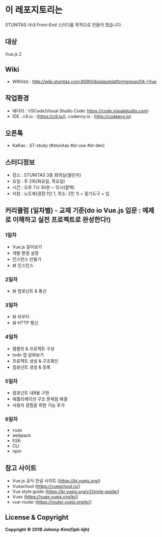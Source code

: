 # 이 레포지토리는
STUNITAS 사내 Front-End 스터디를 목적으로 만들어 졌습니다.

## 대상
Vue.js 2

## Wiki
- WIKI(st) : http://wiki.stunitas.com:8090/display/platformgroup/04.+Vue

## 작업환경
- 에디터 : VSCode(Visual Studio Code: https://code.visualstudio.com)
- IDE : c9.io : (https://c9.io/), codenvy.io : (http://codeevy.io)

## 오픈톡
- KaKao : ST-study (#stunitas #st-vue #st-dev)

## 스터디정보
- 장소 : STUNITAS 3층 회의실(챌린지)
- 요일 : 주 2회(화요일, 목요일)
- 시간 : 오후 7시 30분 ~ 12시(칼택)
- 지참 : 노트북(권장:1인 1, 최소: 2인 1) + 필기도구 + 입

## 커리큘럼 (일차별) - 교재 기준(do io Vue.js 입문 : 예제로 이해하고 실전 프로젝트로 완성한다!)

### 1일차
- Vue.js 알아보기
- 개발 환경 설정
- 인스턴스 만들기
- 뷰 인스턴스

### 2일차
- 뷰 컴포넌트 & 통신

### 3일차
- 뷰 라우터
- 뷰 HTTP 통신

### 4일차
- 템플릿 & 프로젝트 구성
- todo 앱 살펴보기
- 프로젝트 생성 & 구조확인
- 컴포넌트 생성 & 등록

### 5일차
- 컴포넌트 내9용 구현
- 애플리케이션 구조 문제점 해결
- 사용자 경험을 위한 기능 추가

### 6일차
- vuex
- webpack
- ES6
- CLI
- npm

## 참고 사이트
- Vue.js 공식 한글 사이트 (https://kr.vuejs.org/)
- Vueschool (https://vueschool.io/)
- Vue style guide (https://kr.vuejs.org/v2/style-guide/)
- Vuex (https://vuex.vuejs.org/kr/)
- vue-router (https://router.vuejs.org/kr/)

## License & Copyright
**Copyright © 2018 Johnny-Kim(Opti-kjh)**
<!--
### [0] - 준비
- #### Vue.js 설치

### [1] - 개념
- #### Vue 인스턴스
- #### Vue 라이프사이클의 이해
- #### 문법
- #### 템플릿
- #### 컴포넌트
- #### 디렉티브

### [2] - 기본
- #### 사용자 입력 핸들링
- #### 바인딩
- #### 믹스인
- #### 트렌지션
- #### DB연동

### [3] - 심화
- #### Vuex
- #### Router
- #### webpack
- #### Axios
- #### Lodash

### [4] - 프로젝트
- #### Todolist 프로그램 만들어보기
-->